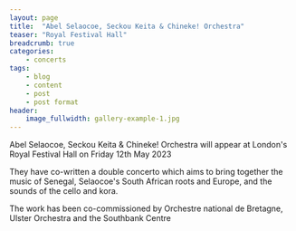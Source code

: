 ```yaml
---
layout: page
title:  "Abel Selaocoe, Seckou Keita & Chineke! Orchestra"
teaser: "Royal Festival Hall"
breadcrumb: true
categories:
    - concerts
tags:
    - blog
    - content
    - post
    - post format
header:
    image_fullwidth: gallery-example-1.jpg
---
```

Abel Selaocoe, Seckou Keita & Chineke! Orchestra will appear at London's Royal Festival Hall on Friday 12th May 2023

They have co-written a double concerto which aims to bring together the music of Senegal, Selaocoe's South African roots and Europe, and the sounds of the cello and kora.

The work has been co-commissioned by Orchestre national de Bretagne, Ulster Orchestra and the Southbank Centre
